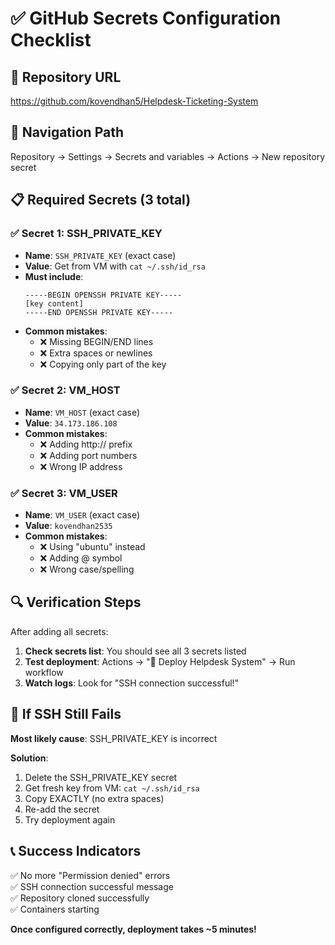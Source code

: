 # ✅ GitHub Secrets Configuration Checklist

## 🎯 **Repository URL**

https://github.com/kovendhan5/Helpdesk-Ticketing-System

## 📍 **Navigation Path**

Repository → Settings → Secrets and variables → Actions → New repository secret

## 📋 **Required Secrets (3 total)**

### ✅ Secret 1: SSH_PRIVATE_KEY

- **Name**: `SSH_PRIVATE_KEY` (exact case)
- **Value**: Get from VM with `cat ~/.ssh/id_rsa`
- **Must include**:
  ```
  -----BEGIN OPENSSH PRIVATE KEY-----
  [key content]
  -----END OPENSSH PRIVATE KEY-----
  ```
- **Common mistakes**:
  - ❌ Missing BEGIN/END lines
  - ❌ Extra spaces or newlines
  - ❌ Copying only part of the key

### ✅ Secret 2: VM_HOST

- **Name**: `VM_HOST` (exact case)
- **Value**: `34.173.186.108`
- **Common mistakes**:
  - ❌ Adding http:// prefix
  - ❌ Adding port numbers
  - ❌ Wrong IP address

### ✅ Secret 3: VM_USER

- **Name**: `VM_USER` (exact case)
- **Value**: `kovendhan2535`
- **Common mistakes**:
  - ❌ Using "ubuntu" instead
  - ❌ Adding @ symbol
  - ❌ Wrong case/spelling

## 🔍 **Verification Steps**

After adding all secrets:

1. **Check secrets list**: You should see all 3 secrets listed
2. **Test deployment**: Actions → "🚀 Deploy Helpdesk System" → Run workflow
3. **Watch logs**: Look for "SSH connection successful!"

## 🚨 **If SSH Still Fails**

**Most likely cause**: SSH_PRIVATE_KEY is incorrect

**Solution**:

1. Delete the SSH_PRIVATE_KEY secret
2. Get fresh key from VM: `cat ~/.ssh/id_rsa`
3. Copy EXACTLY (no extra spaces)
4. Re-add the secret
5. Try deployment again

## 📞 **Success Indicators**

✅ No more "Permission denied" errors  
✅ SSH connection successful message  
✅ Repository cloned successfully  
✅ Containers starting

**Once configured correctly, deployment takes ~5 minutes!**
